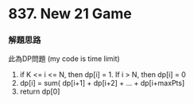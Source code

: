 # 837. New 21 Game
### 解題思路
此為DP問題 (my code is time limit)
1. if K <= i <= N, then dp[i] = 1. If i > N, then dp[i] = 0
2. dp[i] = sum( dp[i+1] + dp[i+2] + ... + dp[i+maxPts]
3. return dp[0]


